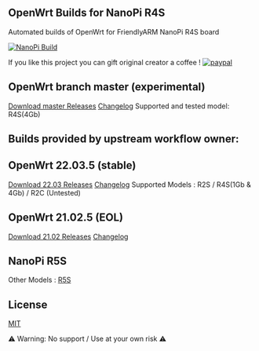 
## OpenWrt Builds for NanoPi R4S
Automated builds of OpenWrt for FriendlyARM NanoPi R4S board

[![NanoPi Build](https://github.com/grzesiczek1/OpenWrt-NanoPi-R2S-R4S-Builds/actions/workflows/NanoPi-Build.yml/badge.svg)](https://github.com/grzesiczek1/OpenWrt-NanoPi-R2S-R4S-Builds/actions/workflows/NanoPi-Build.yml)

If you like this project you can gift original creator a coffee !
[![paypal](https://www.paypalobjects.com/en_US/i/btn/btn_donate_LG.gif)](https://www.paypal.com/donate/?business=8XQTGXAHEAKPY&no_recurring=0&currency_code=EUR)

## OpenWrt branch master (experimental)

[Download master Releases](https://github.com/grzesiczek1/OpenWrt-NanoPi-R2S-R4S-Builds/releases) [Changelog](https://github.com/grzesiczek1/OpenWrt-NanoPi-R2S-R4S-Builds/blob/main/openwrt-master/release-info.md)
Supported and tested model: R4S(4Gb)


## Builds provided by upstream workflow owner:
## OpenWrt 22.03.5 (stable)
[Download 22.03 Releases](https://github.com/anaelorlinski/OpenWrt-NanoPi-R2S-R4S-Builds/releases?q=OpenWrtAO-22.03&expanded=true) [Changelog](https://github.com/anaelorlinski/OpenWrt-NanoPi-R2S-R4S-Builds/blob/main/openwrt-22.03/release-info.md)
Supported Models : R2S / R4S(1Gb & 4Gb) / R2C (Untested)

## OpenWrt 21.02.5 (EOL)
[Download 21.02 Releases](https://github.com/anaelorlinski/OpenWrt-NanoPi-R2S-R4S-Builds/releases?q=OpenWrtAO-21.02&expanded=true) [Changelog](https://github.com/anaelorlinski/OpenWrt-NanoPi-R2S-R4S-Builds/blob/main/openwrt-21.02/release-info.md)

## NanoPi R5S
Other Models : [R5S](https://github.com/anaelorlinski/OpenWrt-NanoPi-R5S-Builds/)

## License
[MIT](https://github.com/anaelorlinski/OpenWRT-Rockchip/blob/master/LICENSE)

⚠ Warning: No support / Use at your own risk  ⚠ 